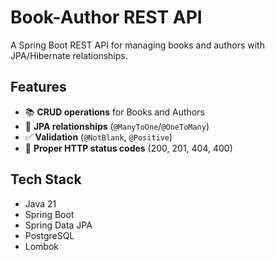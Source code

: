 # Book-Author REST API

A Spring Boot REST API for managing books and authors with JPA/Hibernate relationships.

## Features
- 📚 **CRUD operations** for Books and Authors
- 🔗 **JPA relationships** (`@ManyToOne`/`@OneToMany`)
- ✅ **Validation** (`@NotBlank`, `@Positive`)
- 🚦 **Proper HTTP status codes** (200, 201, 404, 400)

## Tech Stack
- Java 21
- Spring Boot 
- Spring Data JPA
- PostgreSQL
- Lombok
